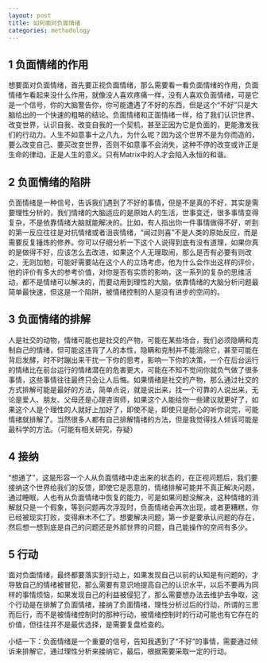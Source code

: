 ```yaml
---
layout: post
title: 如何面对负面情绪
categories: methodology
---
```

## 1 负面情绪的作用

想要面对负面情绪，首先要正视负面情绪，那么需要看一看负面情绪的作用，负面情绪乍看起来没什么作用，就像没人喜欢疼痛一样，没有人喜欢负面情绪，可是它是一个信号，你的大脑警告你，你可能遭遇了不好的东西，但是这个“不好”只是大脑给出的一个快速的粗略的结论。负面情绪和正面情绪一样，给了我们认识世界、改变世界，认识自我、改变自我的一个契机，甚至正因为它是负面的，更能激发我们的行动力。人生不如意事十之八九，为什么呢？因为这个世界不是为你而造的，要么改变自己、要买改变世界，否则不如意事不会消失，这种不停的改变或许正是生命的律动，正是人生的意义。只有Matrix中的人才会陷入永恒的和谐。

## 2 负面情绪的陷阱

负面情绪是一种信号，告诉我们遇到了不好的事情，但是不是真的不好，其实是需要理性分析的，我们情绪的大脑适应的是原始人的生活，世事变迁，很多事情变得复杂，不是依靠情绪大脑就能解决的。比如，有人指出你一件事情做得不好，听到的第一反应往往是对抗情绪或者沮丧情绪，“闻过则喜”不是人类的原始反应，而是需要反复锤炼的修养。你可以仔细分析一下这个人说得到底有没有道理，如果你真的是做得不好，应该怎么去改进，如果这个人无理取闹，那么是否有必要有则改之，无则加勉，可能好需要站在这个人的立场考虑，他为什么会作出这样的评价，他的评价有多大的参考价值，对你是否有实质的影响，这一系列的复杂的思维活动，都不是情绪可以解决的，而要动用到理性的大脑，依靠情绪的大脑分析问题最简单最快速，但这是一个陷阱，被情绪控制的人是没有进步的空间的。

## 3 负面情绪的排解

人是社交的动物，情绪可能也是社交的产物，可能在某些场合，我们必须隐瞒和克制自己的情绪，但可能这违背了人的本性，隐瞒和克制并不能消除它，甚至可能在背后发酵，时不时蹦出来干扰一下你的思考，影响一下你的决策，一个在后台运行的情绪比在前台运行的情绪潜在的危害更大，可能在不知不觉间你就负气做了很多事情，这些事情往往最终只会让人后悔。如果情绪是社交的产物，那么通过社交的方式排解可能是最好的方法，简单点说，就是说出来，找一个可靠的人说出来，无论是爱人、朋友、父母还是心理咨询师，如果这个人能给你一些建议就更好了，如果这个人是个理性的人就好上加好了，即使不是，即使只是耐心的听你说完，可能情绪就排解了。当然很多人都有自己排解情绪的方法，但是我觉得找人倾诉可能是最科学的方法。（可能有相关研究，存疑）

## 4 接纳

“想通了”，这是形容一个人从负面情绪中走出来的状态的，在正视问题后，我们要接纳这个世界给我们的反馈，即使它是恶意的，情绪排解可能并不真正解决问题，通过睡眠，人也有从负面情绪中恢复的能力，可是如果问题没解决，这种情绪的消解就只是一个假象，等到问题再次浮现时，负面情绪会再次出现，或者更糟糕，你已经被现实打败，变得麻木不仁了。想要解决问题，第一步是要承认问题的存在，然后想一想到底是自己的问题还是外部世界的问题，自己能操作的空间有多少。

## 5 行动

面对负面情绪，最终都要落实到行动上，如果发现自己以前的认知是有问题的，才导致自己的情绪被冒犯，那么需要有意识地提高自己的认识水平，以后不要再为同样的事情烦恼，如果发现自己的利益被侵犯了，那么需要想办法去维护去争取，这个行动是在排解了负面情绪，接纳了负面情绪，理性分析过后的行动，所谓的三思而后行，而不是被情绪控制时的那种行动，被情绪控制时的行动可能也有它存在的价值，但往往并不是最优选择，是需要复盘检查的。

小结一下：负面情绪是一个重要的信号，告知我遇到了“不好”的事情，需要通过倾诉来排解它，通过理性分析来接纳它，最后，根据需要采取一定的行动。